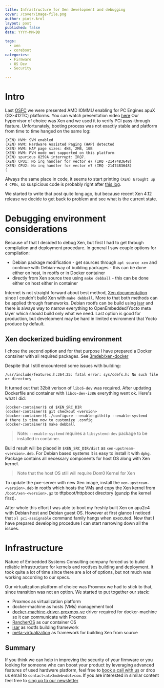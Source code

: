 ```yaml
---
title: Infrastructure for Xen development and debugging
cover: /cover/image-file.png
author: piotr.krol
layout: post
published: false
date: YYYY-MM-DD

tags:
  - xen
  - coreboot
categories:
  - Firmware
  - OS Dev
  - Security

---
```


# Intro

Last [OSFC](https://2018.osfc.io)  we were presented AMD IOMMU enabling for PC
Engines apuX (GX-412TC) platforms. You can watch presentation video
[here](https://www.youtube.com/watch?v=5JoEuh9qXx0&list=PLJ4u8GLmFVmoRCX_gFXV6fhWmsOQ5cmuj&index=14)
Our hypervisor of choice was Xen and we used it to verify PCI pass-through
feature. Unfortunately, booting process was not exactly stable
and platform from time to time hanged on the same log:

```
(XEN) HVM: SVM enabled
(XEN) HVM: Hardware Assisted Paging (HAP) detected
(XEN) HVM: HAP page sizes: 4kB, 2MB, 1GB
(XEN) HVM: PVH mode not supported on this platform
(XEN) spurious 8259A interrupt: IRQ7.
(XEN) CPU1: No irq handler for vector e7 (IRQ -2147483648)
(XEN) CPU2: No irq handler for vector e7 (IRQ -2147483648)
(
```

Always the same place in code, it seems to start printing `(XEN) Brought up 4
CPUs`, so suspicious code is probably right after [this log](https://xenbits.xen.org/gitweb/?p=xen.git;a=blob;f=xen/arch/x86/setup.c;h=468e51efef7a848f24acab43d69d74ab126b4b0e;hb=4507bb6ae2b778a484394338452546c1e4fc6ae5#l1544).

We started to write that post quite long ago, but because recent Xen 4.12
release we decide to get back to problem and see what is the current state.

# Debugging environment considerations

Because of that I decided to debug Xen, but first I had to get through
compilation and deployment procedure. In general I saw couple options for
compilation:

* Debian package modification - get sources through `apt source xen` and
  continue with Debian-way of building packages - this can be done either on
  host, in rootfs or in Docker container
* directly from Xen source tree using `make debball` - this can be done either
  on host either in container

Internet is not straight forward about best method, [Xen documentation](https://wiki.xenproject.org/wiki/Compiling_Xen_From_Source)
since I couldn't build Xen with `make debball`. More to that both methods can
be applied through frameworks. Debian rootfs can be build using
[isar](https://github.com/ilbers/isar) and there is always way to narrow
everything to OpenEmbedded/Yocto meta layer which should build only what we
need. Last option is good for production, but development may be hard in
limited environment that Yocto produce by default.

## Xen dockerized buidling environment

I chose the second option and for that purpose I have prepared a Docker
container with all required packages. See [3mdeb/xen-docker](https://github.com/3mdeb/xen-docker)

Despite that I still encountered some issues with building:

```
/usr/include/features.h:364:25: fatal error: sys/cdefs.h: No such file or directory
```

It turned out that 32bit verison of `libc6-dev` was required. After updating
Dockerfile and container with `libc6-dev-i386` everything went ok. Here's what
I did:

```
(docker-container)$ cd $XEN_SRC_DIR
(docker-container)$ git checkout <version>
(docker-container)$ ./configure --enable-githttp --enable-systemd
# there is time now to customize .config
(docker-container)$ make debball
```

> Note: `--enable-systemd` requires a `libsystemd-dev` package to be installed
> in container.

Build result will be placed in `$XEN_SRC_DIR/dist` as
`xen-upstream-<version>.deb`. For Debian based systems it is easy to install it
with `dpkg`. Package contains all necessary components for host OS along with
Xen kernel.

> Note that the host OS still will require Dom0 Kernel for Xen

To update the pxe-server with new Xen image, install the
`xen-upstream-<version>.deb` in rootfs which hosts the VMs and copy the Xen
kernel from `/boot/xen-<version>.gz` to tftpboot/httpboot directory (gunzip the
kernel first).

After whole this effort I was able to boot my freshly built Xen on apu2c4 with
Debian host and Debian guest OS. However at first glance I noticed that
`xl pci-assignable` command family hangs when executed. Now that I have prepared
developing procedure I can start narrowing down all the issues.

# Infrastructure

Nature of Embedded Systems Consulting company forced us to build reliable
infrastructure for kernels and rootfses building and deployment. It took quite
a lot of time since there are a lot of options, but not much was working
according to our specs.

Our virtualization platform of choice was Proxmox we had to stick to that, since
transition was not an option. We started to put together our stack:

* Proxmox as virtualization platform
* docker-machine as hosts (VMs) management tool
* [docker-machine-driver-proxmox-ve](https://github.com/lnxbil/docker-machine-driver-proxmox-ve)
  driver required for docker-machine so it can communicate with Proxmox
* [RancherOS](https://rancher.com/rancher-os/) as our container OS
* [isar](https://github.com/ilbers/isar) as rootfs building framework
* [meta-virtualization](https://git.yoctoproject.org/cgit/cgit.cgi/meta-virtualization/) as framework for building Xen from source

## Summary

If you think we can help in improving the security of your firmware or you
looking for someone who can boost your product by leveraging advanced features
of used hardware platform, feel free to [book a call with us](https://calendly.com/3mdeb/consulting-remote-meeting)
or drop us email to `contact<at>3mdeb<dot>com`. If you are interested in similar
content feel free to [sing up to our newsletter](http://eepurl.com/gfoekD)

